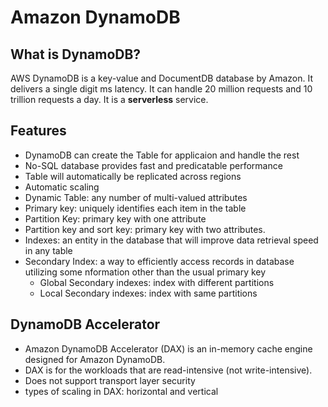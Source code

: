 # Amazon DynamoDB
## What is DynamoDB?
AWS DynamoDB is a key-value and DocumentDB database by Amazon. It delivers a single digit ms latency. It can handle 20 million requests and 10 trillion requests a day. It is a **serverless** service. 

## Features
- DynamoDB can create the Table for applicaion and handle the rest
- No-SQL database provides fast and predicatable performance
- Table will automatically be replicated across regions
- Automatic scaling
- Dynamic Table: any number of multi-valued attributes
- Primary key: uniquely identifies each item in the table
- Partition Key: primary key with one attribute
- Partition key and sort key: primary key with two attributes. 
- Indexes: an entity in the database that will improve data retrieval speed in any table
- Secondary Index: a way to efficiently access records in database utilizing some nformation other than the usual primary key
    - Global Secondary indexes: index with different partitions
    - Local Secondary indexes: index with same partitions

## DynamoDB Accelerator
- Amazon DynamoDB Accelerator (DAX) is an in-memory cache engine designed for Amazon DynamoDB.
- DAX is for the workloads that are read-intensive (not write-intensive). 
- Does not support transport layer security
- types of scaling in DAX: horizontal and vertical

